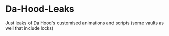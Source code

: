 # Da-Hood-Leaks
Just leaks of Da Hood's customised animations and scripts (some vaults as well that include locks)
